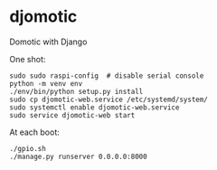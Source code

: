 # djomotic
Domotic with Django

One shot:
```
sudo sudo raspi-config  # disable serial console
python -m venv env
./env/bin/python setup.py install
sudo cp djomotic-web.service /etc/systemd/system/
sudo systemctl enable djomotic-web.service
sudo service djomotic-web start
```

At each boot:
```
./gpio.sh
./manage.py runserver 0.0.0.0:8000
```
